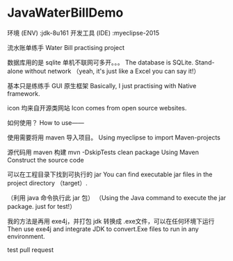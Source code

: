 # JavaWaterBillDemo
环境 (ENV) :jdk-8u161 
开发工具 (IDE) :myeclipse-2015

流水账单练手
Water Bill practising project

数据库用的是 sqlite 单机不联网可多开。。。
The database is SQLite. Stand-alone without network （yeah, it's just like a Excel you can say it!）

基本只是练练手 GUI 原生框架
Basically, I just practising with Native framework.

icon 均来自开源类网站
Icon comes from open source websites.

如何使用？
How to use——

使用需要将用 maven 导入项目。
Using myeclipse to import Maven-projects

源代码用 maven 构建 mvn -DskipTests clean package
Using Maven Construct the source code

可以在工程目录下找到可执行的 jar
You can find executable jar files in the project directory （target）.

（利用 java 命令执行此 jar 包）
（Using the Java command to execute the jar package. just for test!）

我的方法是再用 exe4j，并打包 jdk 转换成 .exe文件，可以在任何环境下运行
Then use exe4j and integrate JDK to convert.Exe files to run in any environment.

test pull request
